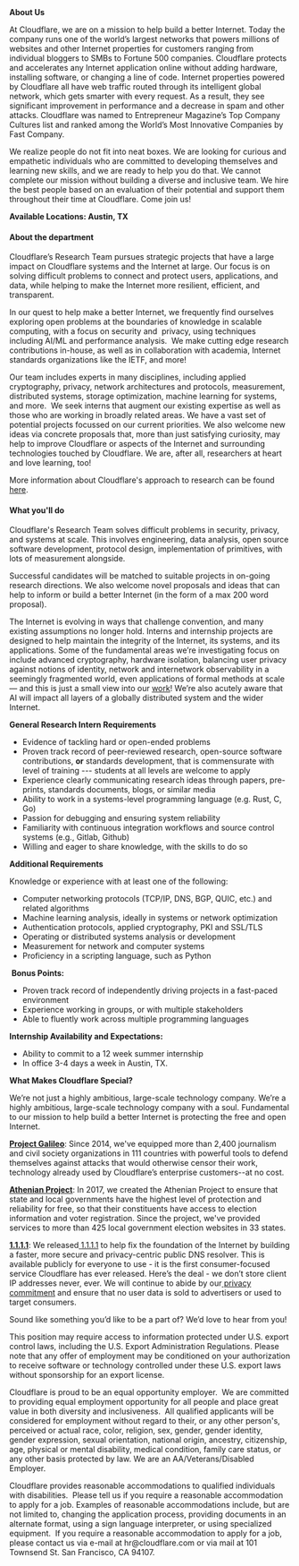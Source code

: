 <div class="content-intro">
	<div><strong>About Us</strong></div>
	<div>
		<p>At Cloudflare, we are on a mission to help build a better Internet. Today the company runs one of the world’s largest networks that powers millions of websites and other Internet properties for customers ranging from individual bloggers to SMBs to Fortune 500 companies. Cloudflare protects and accelerates any Internet application online without adding hardware, installing software, or changing a line of code. Internet properties powered by Cloudflare all have web traffic routed through its intelligent global network, which gets smarter with every request. As a result, they see significant improvement in performance and a decrease in spam and other attacks. Cloudflare was named to Entrepreneur Magazine’s Top Company Cultures list and ranked among the World’s Most Innovative Companies by Fast Company.&nbsp;</p>
		<p><span style="font-weight: 400;">We realize people do not fit into neat boxes. We are looking for curious and empathetic individuals who are committed to developing themselves and learning new skills, and we are ready to help you do that. We cannot complete our mission without building a diverse and inclusive team. We hire the best people based on an evaluation of their potential and support them throughout their time at Cloudflare. Come join us!&nbsp;</span></p>
	</div>
</div>
<p><strong>Available Locations: Austin, TX</strong></p>
<h4><strong>About the department</strong></h4>
<p>Cloudflare’s Research Team pursues strategic projects that have a large impact on Cloudflare systems and the Internet at large. Our focus is on solving difficult problems to connect and protect users, applications, and data, while helping to make the Internet more resilient, efficient, and transparent.</p>
<p>In our quest to help make a better Internet, we frequently find ourselves exploring open problems at the boundaries of knowledge in scalable computing, with a focus on security and&nbsp; privacy, using techniques including AI/ML and performance analysis.&nbsp; We make cutting edge research contributions in-house, as well as in collaboration with academia, Internet standards organizations like the IETF, and more!</p>
<p>Our team includes experts in many disciplines, including applied cryptography, privacy, network architectures and protocols, measurement, distributed systems, storage optimization, machine learning for systems, and more.&nbsp; We seek interns that augment our existing expertise as well as those who are working in broadly related areas. We have a vast set of potential projects focussed on our current priorities. We also welcome new ideas via concrete proposals that, more than just satisfying curiosity, may help to improve Cloudflare or aspects of the Internet and surrounding technologies touched by Cloudflare. We are, after all, researchers at heart and love learning, too!</p>
<p>More information about Cloudflare's approach to research can be found <a href="https://blog.cloudflare.com/cloudflares-approach-to-research/">here</a>.</p>
<h4><strong>What you'll do</strong></h4>
<p>Cloudflare's Research Team solves difficult problems in security, privacy, and systems at scale. This involves engineering, data analysis, open source software development, protocol design, implementation of primitives, with lots of measurement alongside.&nbsp;</p>
<p>Successful candidates will be matched to suitable projects in on-going research directions. We also welcome novel proposals and ideas that can help to inform or build a better Internet (in the form of a max 200 word proposal).</p>
<p>The Internet is evolving in ways that challenge convention, and many existing assumptions no longer hold. Interns and internship projects are designed to help maintain the integrity of the Internet, its systems, and its applications. Some of the fundamental areas we’re investigating focus on include advanced cryptography, hardware isolation, balancing user privacy against notions of identity, network and internetwork observability in a seemingly fragmented world, even applications of formal methods at scale — and this is just a small view into our <a href="https://research.cloudflare.com/outreach/updates/">work</a>! We’re also acutely aware that AI will impact all layers of a globally distributed system and the wider Internet.</p>
<p><strong>General Research Intern Requirements</strong></p>
<ul>
	<li>Evidence of tackling hard or open-ended problems</li>
	<li>Proven track record of peer-reviewed research, open-source software contributions, <strong>or</strong> standards development, that is commensurate with level of training --- students at all levels are welcome to apply</li>
	<li>Experience clearly communicating research ideas through papers, pre-prints, standards documents, blogs, or similar media</li>
	<li>Ability to work in a systems-level programming language (e.g. Rust, C, Go)&nbsp;</li>
	<li>Passion for debugging and ensuring system reliability</li>
	<li>Familiarity with continuous integration workflows and source control systems (e.g., Gitlab, Github)</li>
	<li>Willing and eager to share knowledge, with the skills to do so</li>
</ul>
<p><strong>Additional Requirements</strong></p>
<p>Knowledge or experience with at least one of the following:</p>
<ul>
	<li>Computer networking protocols (TCP/IP, DNS, BGP, QUIC, etc.) and related algorithms</li>
	<li>Machine learning analysis, ideally in systems or network optimization</li>
	<li>Authentication protocols, applied cryptography, PKI and SSL/TLS</li>
	<li>Operating or distributed systems analysis or development</li>
	<li>Measurement for network and computer systems</li>
	<li>Proficiency in a scripting language, such as Python</li>
</ul>
<p>&nbsp;<strong>Bonus Points:</strong></p>
<ul>
	<li>Proven track record of independently driving projects in a fast-paced environment</li>
	<li>Experience working in groups, or with multiple stakeholders</li>
	<li>Able to fluently work across multiple programming languages</li>
</ul>
<p><strong>Internship Availability and Expectations:</strong></p>
<ul>
	<li>Ability to commit to a 12 week summer internship</li>
	<li>In office 3-4 days a week in Austin, TX.</li>
</ul>
<div class="content-conclusion">
	<p><strong>What Makes Cloudflare Special?</strong></p>
	<p><span style="font-weight: 400;">We’re not just a highly ambitious, large-scale technology company. We’re a highly ambitious, large-scale technology company with a soul. Fundamental to our mission to help build a better Internet is protecting the free and open Internet.</span></p>
	<p><a href="https://blog.cloudflare.com/protecting-free-expression-online/"><strong>Project Galileo</strong></a><span style="font-weight: 400;">: Since 2014, we've equipped more than 2,400 journalism and civil society organizations in 111 countries with powerful tools to defend themselves against attacks that would otherwise censor their work, technology already used by Cloudflare’s enterprise customers--at no cost.</span></p>
	<p><strong><a href="https://www.cloudflare.com/athenian/">Athenian Project</a></strong><span style="font-weight: 400;">: In 2017, we created the Athenian Project to ensure that state and local governments have the highest level of protection and reliability for free, so that their constituents have access to election information and voter registration. Since the project, we've provided services to more than 425 local government election websites in 33 states.</span></p>
	<p><a href="https://1.1.1.1/"><strong>1.1.1.1</strong></a><span style="font-weight: 400;">: We released</span><a href="https://1.1.1.1/"> <span style="font-weight: 400;">1.1.1.1</span></a><span style="font-weight: 400;"> to help fix the foundation of the Internet by building a faster, more secure and privacy-centric public DNS resolver. This is available publicly for everyone to use - it is the first consumer-focused service Cloudflare has ever released. Here’s the deal - we don’t store client IP addresses never, ever. We will continue to abide by our</span><a href="https://developers.cloudflare.com/1.1.1.1/privacy/public-dns-resolver"> privacy commitment</a><span style="font-weight: 400;"> and ensure that no user data is sold to advertisers or used to target consumers.</span></p>
	<p><span style="font-weight: 400;">Sound like something you’d like to be a part of? We’d love to hear from you!</span></p>
	<p><span style="font-weight: 400;">This position may require access to information protected under U.S. export control laws, including the U.S. Export Administration Regulations. Please note that any offer of employment may be conditioned on your authorization to receive software or technology controlled under these U.S. export laws without sponsorship for an export license.</span></p>
	<p><span style="font-weight: 400;">Cloudflare is proud to be an equal opportunity employer. &nbsp;We are committed to providing equal employment opportunity for all people and place great value in both diversity and inclusiveness. &nbsp;All qualified applicants will be considered for employment without regard to their, or any other person's, perceived or actual</span> <span style="font-weight: 400;">race, color, religion, sex, gender, gender identity, gender expression, sexual orientation, national origin, ancestry, citizenship, age, physical or mental disability, medical condition, family care status, or any other basis protected by law. </span><span style="font-weight: 400;">We are an AA/Veterans/Disabled Employer.</span></p>
	<p><span style="font-weight: 400;">Cloudflare provides reasonable accommodations to qualified individuals with disabilities. &nbsp;Please tell us if you require a reasonable accommodation to apply for a job. Examples of reasonable accommodations include, but are not limited to, changing the application process, providing documents in an alternate format, using a sign language interpreter, or using specialized equipment. &nbsp;If you require a reasonable accommodation to apply for a job, please contact us via e-mail at </span><span style="font-weight: 400;">hr@cloudflare.com</span><span style="font-weight: 400;"> or via mail at 101 Townsend St. San Francisco, CA 94107.</span></p>
</div>